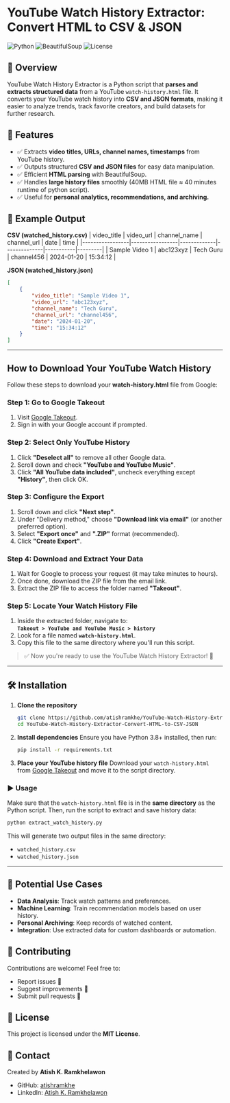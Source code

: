 # YouTube Watch History Extractor: Convert HTML to CSV & JSON

![Python](https://img.shields.io/badge/Python-3.8%2B-blue) ![BeautifulSoup](https://img.shields.io/badge/BeautifulSoup-HTML%20Parsing-brightgreen) ![License](https://img.shields.io/badge/License-MIT-lightgrey)

## 📌 Overview
YouTube Watch History Extractor is a Python script that **parses and extracts structured data** from a YouTube `watch-history.html` file. It converts your YouTube watch history into **CSV and JSON formats**, making it easier to analyze trends, track favorite creators, and build datasets for further research.

## 🚀 Features
- ✅ Extracts **video titles, URLs, channel names, timestamps** from YouTube history.
- ✅ Outputs structured **CSV and JSON files** for easy data manipulation.
- ✅ Efficient **HTML parsing** with BeautifulSoup.
- ✅ Handles **large history files** smoothly (40MB HTML file ≈ 40 minutes runtime of python script).
- ✅ Useful for **personal analytics, recommendations, and archiving.**

## 📂 Example Output

**CSV (watched_history.csv)**
| video_title      | video_url        | channel_name | channel_url   | date       | time     |
|-----------------|-----------------|-------------|--------------|-----------|---------|
| Sample Video 1  | abc123xyz        | Tech Guru   | channel456   | 2024-01-20 | 15:34:12 |

**JSON (watched_history.json)**
```json
[
    {
        "video_title": "Sample Video 1",
        "video_url": "abc123xyz",
        "channel_name": "Tech Guru",
        "channel_url": "channel456",
        "date": "2024-01-20",
        "time": "15:34:12"
    }
]
```


---

## **How to Download Your YouTube Watch History**  
Follow these steps to download your **watch-history.html** file from Google:  

### **Step 1: Go to Google Takeout**  
1. Visit [Google Takeout](https://takeout.google.com/).  
2. Sign in with your Google account if prompted.  

### **Step 2: Select Only YouTube History**  
1. Click **"Deselect all"** to remove all other Google data.  
2. Scroll down and check **"YouTube and YouTube Music"**.  
3. Click **"All YouTube data included"**, uncheck everything except **"History"**, then click OK.  

### **Step 3: Configure the Export**  
1. Scroll down and click **"Next step"**.  
2. Under "Delivery method," choose **"Download link via email"** (or another preferred option).  
3. Select **"Export once"** and **".ZIP"** format (recommended).  
4. Click **"Create Export"**.  

### **Step 4: Download and Extract Your Data**  
1. Wait for Google to process your request (it may take minutes to hours).  
2. Once done, download the ZIP file from the email link.  
3. Extract the ZIP file to access the folder named **"Takeout"**.  

### **Step 5: Locate Your Watch History File**  
1. Inside the extracted folder, navigate to:  
   **`Takeout > YouTube and YouTube Music > history`**  
2. Look for a file named **`watch-history.html`**.  
3. Copy this file to the same directory where you'll run this script.  

> ✅ Now you're ready to use the YouTube Watch History Extractor! 🚀  

---

## 🛠️ Installation

1. **Clone the repository**
   ```sh
   git clone https://github.com/atishramkhe/YouTube-Watch-History-Extractor-Convert-HTML-to-CSV-JSON
   cd YouTube-Watch-History-Extractor-Convert-HTML-to-CSV-JSON
   ```

2. **Install dependencies**
   Ensure you have Python 3.8+ installed, then run:
   ```sh
   pip install -r requirements.txt
   ```

3. **Place your YouTube history file**
   Download your `watch-history.html` from [Google Takeout](https://takeout.google.com/) and move it to the script directory.

### ▶️ Usage  

Make sure that the `watch-history.html` file is in the **same directory** as the Python script. Then, run the script to extract and save history data:  

```bash
python extract_watch_history.py
```  

This will generate two output files in the same directory:  
- `watched_history.csv`  
- `watched_history.json`  

---

## 🎯 Potential Use Cases
- **Data Analysis**: Track watch patterns and preferences.
- **Machine Learning**: Train recommendation models based on user history.
- **Personal Archiving**: Keep records of watched content.
- **Integration**: Use extracted data for custom dashboards or automation.

## 🤝 Contributing
Contributions are welcome! Feel free to:
- Report issues 🐞
- Suggest improvements 🚀
- Submit pull requests 📌

## 📜 License
This project is licensed under the **MIT License**.

## 📧 Contact
Created by **Atish K. Ramkhelawon**
- GitHub: [atishramkhe](https://github.com/atishramkhe)
- LinkedIn: [Atish K. Ramkhelawon](https://www.linkedin.com/in/atish-ramkhelawon-10a806b8/)
